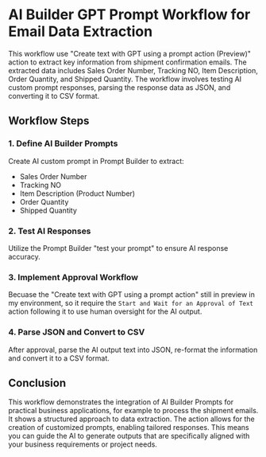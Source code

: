 # AI Builder GPT Prompt Workflow for Email Data Extraction

This workflow use "Create text with GPT using a prompt action (Preview)" action to extract key information from shipment confirmation emails. The extracted data includes Sales Order Number, Tracking NO, Item Description, Order Quantity, and Shipped Quantity. The workflow involves testing AI custom prompt responses, parsing the response data as JSON, and converting it to CSV format.

## Workflow Steps

### 1. Define AI Builder Prompts
Create AI custom prompt in Prompt Builder to extract:
- Sales Order Number
- Tracking NO
- Item Description (Product Number)
- Order Quantity
- Shipped Quantity

### 2. Test AI Responses
Utilize the Prompt Builder "test your prompt" to ensure AI response accuracy.

### 3. Implement Approval Workflow
Becuase the "Create text with GPT using a prompt action" still in preview in my environment, so it require the `Start and Wait for an Approval of Text` action following it to use human oversight for the AI output.

### 4. Parse JSON and Convert to CSV
After approval, parse the AI output text into JSON, re-format the information and convert it to a CSV format.


## Conclusion

This workflow demonstrates the integration of AI Builder Prompts for practical business applications, for example to process the shipment emails. It shows a structured approach to data extraction. The action allows for the creation of customized prompts, enabling tailored responses. This means you can guide the AI to generate outputs that are specifically aligned with your business requirements or project needs.


